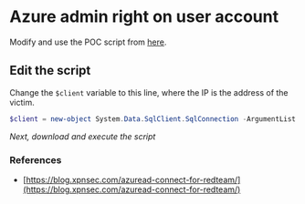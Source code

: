 # Azure admin right on user account
Modify and use the POC script from [here](https://blog.xpnsec.com/azuread-connect-for-redteam/).     

## Edit the script
Change the `$client` variable to this line, where the IP is the address of the victim.
```ps1
$client = new-object System.Data.SqlClient.SqlConnection -ArgumentList "Server = <ip>; Data Source=(localdb)\.\ADSync;Initial Catalog=ADSync"
```
*Next, download and execute the script*

### References
- [https://blog.xpnsec.com/azuread-connect-for-redteam/](https://blog.xpnsec.com/azuread-connect-for-redteam/)
